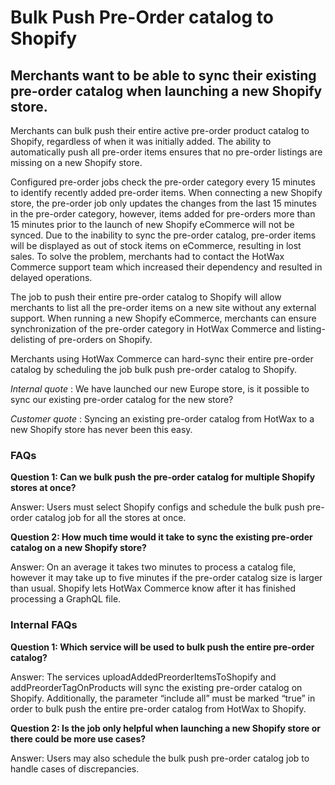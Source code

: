 # Bulk Push Pre-Order catalog to Shopify 

## Merchants want to be able to sync their existing pre-order catalog when launching a new Shopify store.

Merchants can bulk push their entire active pre-order product catalog to Shopify, regardless of when it was initially added. The ability to automatically push all pre-order items ensures that no pre-order listings are missing on a new Shopify store.

Configured pre-order jobs check the pre-order category every 15 minutes to identify recently added pre-order items. When connecting a new Shopify store, the pre-order job only updates the changes from the last 15 minutes in the pre-order category, however, items added for pre-orders more than 15 minutes prior to the launch of new Shopify eCommerce will not be synced. Due to the inability to sync the pre-order catalog, pre-order items will be displayed as out of stock items on eCommerce, resulting in lost sales. To solve the problem, merchants had to contact the HotWax Commerce support team which increased their dependency and resulted in delayed operations.

The job to push their entire pre-order catalog to Shopify will allow merchants to list all the pre-order items on a new site without any external support. When running a new Shopify eCommerce, merchants can ensure synchronization of the pre-order category in HotWax Commerce and listing-delisting of pre-orders on Shopify.

Merchants using HotWax Commerce can hard-sync their entire pre-order catalog by scheduling the job bulk push pre-order catalog to Shopify.

*Internal quote* : We have launched our new Europe store, is it possible to sync our existing pre-order catalog for the new store? 


*Customer quote* : Syncing an existing pre-order catalog from HotWax to a new Shopify store has never been this easy.


### FAQs

**Question 1: Can we bulk push the pre-order catalog for multiple Shopify stores at once?**

Answer: Users must select Shopify configs and schedule the bulk push pre-order catalog job for all the stores at once.

**Question 2: How much time would it take to sync the existing pre-order catalog on a new Shopify store?**

Answer: On an average it takes two minutes to process a catalog file, however it may take up to five minutes if the pre-order catalog size is larger than usual. Shopify lets HotWax Commerce know after it has finished processing a GraphQL file.

### Internal FAQs

**Question 1: Which service will be used to bulk push the entire pre-order catalog?**

Answer: The services uploadAddedPreorderItemsToShopify and addPreorderTagOnProducts will sync the existing pre-order catalog on Shopify. Additionally, the parameter “include all” must be marked “true” in order to bulk push the entire pre-order catalog from HotWax to Shopify.

**Question 2: Is the job only helpful when launching a new Shopify store or there could be more use cases?**

Answer: Users may also schedule the bulk push pre-order catalog job to handle cases of discrepancies.

